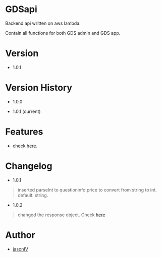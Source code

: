 # GDSapi

Backend api written on aws lambda.

Contain all functions for both GDS admin and GDS app.

# Version

- 1.0.1

# Version History

- 1.0.0

- 1.0.1 (current)

# Features

- check [here](./functions).

# Changelog

- 1.0.1 

> inserted parseInt to questioninfo.price to convert from string to int. default: string.

- 1.0.2

> changed the response object. Check [here](https://github.com/jasonIV/GDSapi/commit/80422bc42d511da16b0b7dfac9309d14993d209b#diff-bab20e8f1bc7577a423f23dfcc855b62)

# Author

- [jasonIV](https://github.com/jasonIV)
